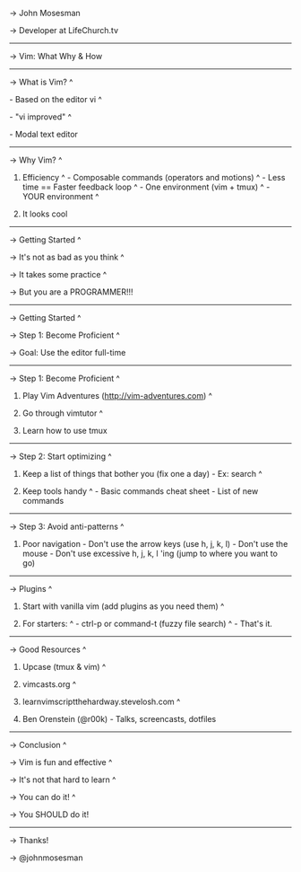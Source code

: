 
-> John Mosesman

-> Developer at LifeChurch.tv

---

-> Vim: What Why & How

---

->  What is Vim?
^

\- Based on the editor vi
^

\- "vi improved"
^

\- Modal text editor

---

->  Why Vim?
^

1. Efficiency
^
  \- Composable commands (operators and motions)
^
  \- Less time == Faster feedback loop
^
  \- One environment (vim + tmux)
^
  \- YOUR environment
^

2. It looks cool

---

-> Getting Started
^

-> It's not as bad as you think
^

-> It takes some practice
^

-> But you are a PROGRAMMER!!!

---

-> Getting Started
^

-> Step 1: Become Proficient
^

-> Goal: Use the editor full-time

---

-> Step 1: Become Proficient
^

1. Play Vim Adventures (http://vim-adventures.com)
^

2. Go through vimtutor
^

3. Learn how to use tmux

---

-> Step 2: Start optimizing
^

1. Keep a list of things that bother you (fix one a day)
  \- Ex: search
^

2. Keep tools handy
^
  \- Basic commands cheat sheet
  \- List of new commands

---

-> Step 3: Avoid anti-patterns
^

1. Poor navigation
  \- Don't use the arrow keys (use h, j, k, l)
  \- Don't use the mouse
  \- Don't use excessive h, j, k, l 'ing (jump to where you want to go)

---

-> Plugins
^

1. Start with vanilla vim (add plugins as you need them)
^

2. For starters:
^
  \- ctrl-p or command-t (fuzzy file search)
^
  \- That's it.

---

-> Good Resources
^

1. Upcase (tmux & vim)
^

2. vimcasts.org
^

3. learnvimscriptthehardway.stevelosh.com
^

4. Ben Orenstein (@r00k)
  \- Talks, screencasts, dotfiles

---

->  Conclusion
^

-> Vim is fun and effective
^

-> It's not that hard to learn
^

-> You can do it!
^

-> You SHOULD do it!

---

->  Thanks!

-> @johnmosesman
